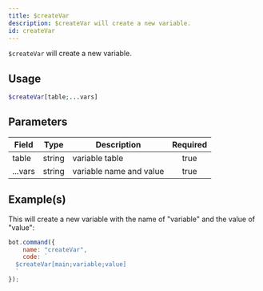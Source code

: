 ```yaml
---
title: $createVar
description: $createVar will create a new variable.
id: createVar
---
```


`$createVar` will create a new variable.

## Usage

```php
$createVar[table;...vars]
```

## Parameters

| Field   | Type   | Description             | Required |
|---------|--------|-------------------------|:--------:|
| table   | string | variable table          |   true   |
| ...vars | string | variable name and value |   true   |

## Example(s)

This will create a new variable with the name of "variable" and the value of "value":

```javascript
bot.command({
    name: "createVar",
    code: `
  $createVar[main;variable;value]
  `
});
```